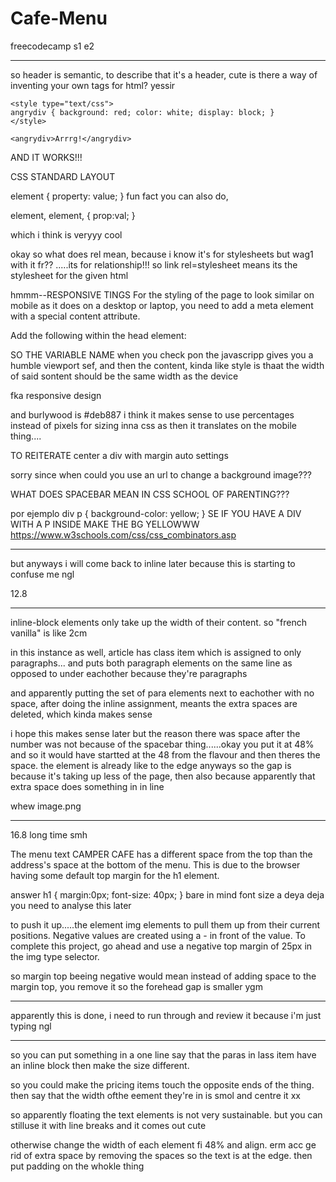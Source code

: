# Cafe-Menu
freecodecamp s1 e2
__________________________________________________________________________

so header is semantic, to describe that it's a header, cute
        is there a way of inventing your own tags for html? yessir
    
    <style type="text/css">
    angrydiv { background: red; color: white; display: block; }
    </style>

    <angrydiv>Arrrg!</angrydiv>

AND IT WORKS!!!

CSS STANDARD LAYOUT

element { <!--you can use a .element if you want to incorporate class-->
 property: value;
}
fun fact you can also do, 

element, element, {
    prop:val;
}

which i think is veryyy cool 

okay so what does rel mean, because i know it's for stylesheets but wag1 with it fr??
.....its for relationship!!! so link rel=stylesheet means its the stylesheet for the given html

hmmm--RESPONSIVE TINGS
For the styling of the page to look similar on mobile as it does on a desktop or laptop, you need to add a meta element with a special content attribute. 

Add the following within the head element:

<meta name="viewport" content="width= device-width, initial-scale=1.0" />
SO THE VARIABLE NAME when you check pon the javascripp gives you a humble viewport sef, and then the content, kinda like style is thaat the width of said sontent should be the same width as the device

fka responsive design

and burlywood is #deb887
i think it makes sense to use percentages instead of pixels for sizing inna css as then it translates on the mobile thing....

TO REITERATE
 center a div with margin auto settings

 sorry since when could you use an url to change a background image???


 WHAT DOES SPACEBAR MEAN IN CSS SCHOOL OF PARENTING???
 <!--
 is this code??
 but spacebar means descendant
 i think it means take characteristics of both css classes 

 icl i feel like this was html as opposed to for css but we move

OH SO IF YOU HAVE AN ELEMENT INSIDE OF THE OTHER THEN USE THE FOLLOWING CSS

 -->
 por ejemplo
    div p {
  background-color: yellow;
}
SE IF YOU HAVE A DIV WITH A P INSIDE MAKE THE BG YELLOWWW
https://www.w3schools.com/css/css_combinators.asp
________________________________________________________________

 but anyways i will come back to inline later because this is starting to confuse me ngl

 12.8
 ____________________________________________
inline-block elements only take up the width of their content. so "french vanilla" is like 2cm

in this instance as well, article has class item which is assigned to only paragraphs... and puts both paragraph elements on the same line as opposed to under eachother because they're paragraphs

and apparently putting the set of para elements next to eachother with no space, after doing the inline assignment, meants the extra spaces are deleted, which kinda makes sense

i hope this makes sense later but the reason there was space after the number was not because of the spacebar thing......okay you put it at 48% and so it would have startted at the 48 from the flavour and then theres the space. the element is already like to the edge anyways so the gap is because it's taking up less of the page, then also because apparently that extra space does something in in line

whew
image.png
____________________________________________
16.8
long time smh

The menu text CAMPER CAFE has a different space from the top than the address's space at the bottom of the menu. This is due to the browser having some default top margin for the h1 element.

answer
h1 {
  margin:0px;
  font-size: 40px;
}
bare in mind font size a deya deja
you need to analyse this later

to push it up.....the element
 img elements to pull them up from their current positions. Negative values are created using a - in front of the value. To complete this project, go ahead and use a negative top margin of 25px in the img type selector.

 so margin top beeing negative would mean instead of adding space to the margin top, you remove it so the forehead gap is smaller ygm

 _________________________________________
 apparently this is done, i need to run through and review it because i'm just typing ngl

 __________________________________________________

 so you can put something in a one line say that the paras in lass item have an inline block then make the size different.
 
 so you could make the pricing items touch the opposite ends of the thing. then say that the width ofthe eement they're in is smol and centre it xx

 so apparently floating the text elements is not very sustainable. but you can stilluse it with line breaks and it comes out cute

 otherwise change the width of each element fi 48% and align.
 erm acc ge rid of extra space by removing the spaces so the text is at the edge. then put padding on the whokle thing